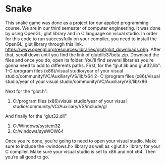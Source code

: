 # Snake
This snake game was done as a project for our applied programming course. We are in our third semester of computer engineering. It was done by using OpenGL, glut library and in C language on visual studio. In order for this code to run successfully on your compiler, you need to install the OpenGL, glut library through this link. <https://www.opengl.org/resources/libraries/glut/glut_downloads.php>. After that, scroll down until you find the link of glutdlls37beta.zip. Download the files and once you do, open its folder. You’ll find several libraries you’re gonna need to add to differents paths. First, for the “glut.lib and glut32.lib”: 
1-C:/program files (x86)/visual studio/year of your visual studio/community/VC/Auxiliary/VS/lib/x64 
2- C:/program files (x86)/visual studio/year of your visual studio/community/VC/Auxiliary/VS/lib/x86

Next for the “glut.h”: 
1. C:/program files (x86)/visual studio/year of your visual studio/community/VC/Auxiliary/VS/include/gl

And finally for the “glut32.dll” 
1. C:/Windows/system32
2. C:/windows/sysWOW64

Once you’re done, you’re going to need to open your visual studio. Make sure to include the <windows.h> library as well as <glut.h> library for your C compiler. Make sure your visual studio is set to x86 and not x64. Then you’re all good to go.
